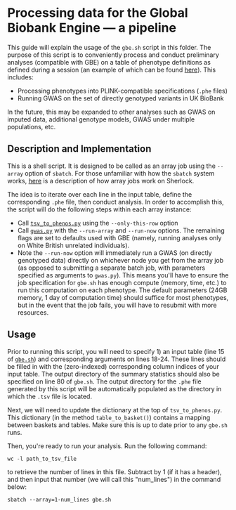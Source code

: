 # Processing data for the Global Biobank Engine — a pipeline

This guide will explain the usage of the `gbe.sh` script in this folder. The purpose of this script is to conveniently process and conduct preliminary analyses (compatible with GBE) on a table of phenotype definitions as defined during a session (an example of which can be found [here](https://github.com/rivas-lab/ukbb-tools/blob/master/phenotyping/example_phenotyping_session.tsv)). This includes:

 - Processing phenotypes into PLINK-compatible specifications (`.phe` files)
 - Running GWAS on the set of directly genotyped variants in UK BioBank

In the future, this may be expanded to other analyses such as GWAS on imputed data, additional genotype models, GWAS under multiple populations, etc.

## Description and Implementation

This is a shell script. It is designed to be called as an array job using the `--array` option of `sbatch`. For those unfamiliar with how the `sbatch` system works, [here]() is a description of how array jobs work on Sherlock.

The idea is to iterate over each line in the input table, define the corresponding `.phe` file, then conduct analysis. In order to accomplish this, the script will do the following steps within each array instance:

 - Call [`tsv_to_phenos.py`](https://github.com/rivas-lab/ukbb-tools/blob/master/phenotyping/scripts/tsv_to_phenos.py) using the `--only-this-row` option
 - Call [`gwas.py`](https://github.com/rivas-lab/ukbb-tools/blob/master/gwas/gwas.py) with the `--run-array` and `--run-now` options. The remaining flags are set to defaults used with GBE (namely, running analyses only on White British unrelated individuals).
 - Note the `--run-now` option will immediately run a GWAS (on directly genotyped data) directly on whichever node you get from the array job (as opposed to submitting a separate batch job, with parameters specified as arguments to `gwas.py`). This means you'll have to ensure the job specification for `gbe.sh` has enough compute (memory, time, etc.) to run this computation on each phenotype. The default parameters (24GB memory, 1 day of computation time) should suffice for most phenotypes, but in the event that the job fails, you will have to resubmit with more resources.

## Usage

Prior to running this script, you will need to specify 1) an input table (line 15 of [`gbe.sh`](https://github.com/rivas-lab/ukbb-tools/blob/master/gbe/gbe.sh)) and corresponding arguments on lines 18-24. These lines should be filled in with the (zero-indexed) corresponding column indices of your input table. The output directory of the summary statistics should also be specified on line 80 of `gbe.sh`. The output directory for the `.phe` file generated by this script will be automatically populated as the directory in which the `.tsv` file is located. 

Next, we will need to update the dictionary at the top of `tsv_to_phenos.py`. This dictionary (in the method `table_to_basket()`) contains a mapping between baskets and tables. Make sure this is up to date prior to any `gbe.sh` runs.

Then, you're ready to run your analysis. Run the following command:

`wc -l path_to_tsv_file`

to retrieve the number of lines in this file. Subtract by 1 (if it has a header), and then input that number (we will call this "num_lines") in the command below:

`sbatch --array=1-num_lines gbe.sh`
